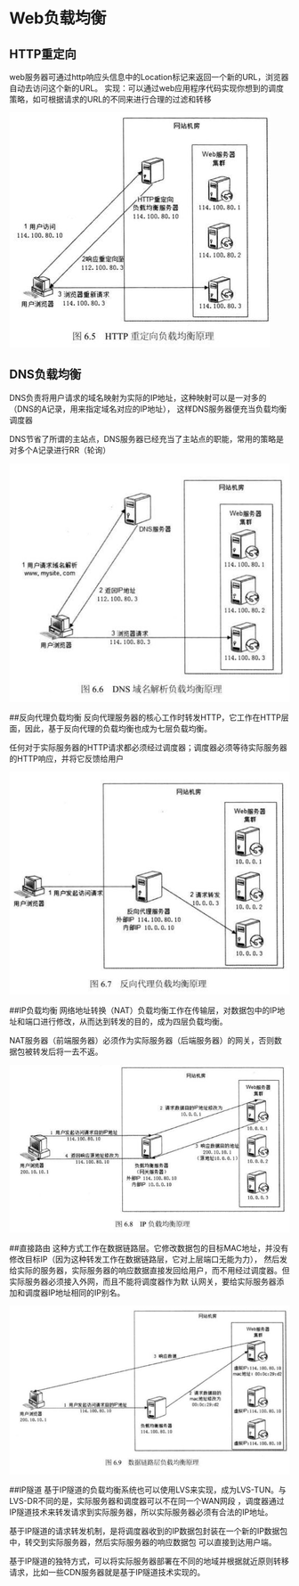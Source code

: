 # Web负载均衡

## HTTP重定向
 web服务器可通过http响应头信息中的Location标记来返回一个新的URL，浏览器自动去访问这个新的URL。
 实现：可以通过web应用程序代码实现你想到的调度策略，如可根据请求的URL的不同来进行合理的过滤和转移

 ![http重定向负载均衡图片](image/http重定向负载均衡原理.jpg)
 
## DNS负载均衡
 DNS负责将用户请求的域名映射为实际的IP地址，这种映射可以是一对多的（DNS的A记录，用来指定域名对应的IP地址），
 这样DNS服务器便充当负载均衡调度器  
 
 DNS节省了所谓的主站点，DNS服务器已经充当了主站点的职能，常用的策略是对多个A记录进行RR（轮询）  
 
 ![DNS域名解析负载均衡原理](image/DNS域名解析负载均衡原理.jpg)
 
##反向代理负载均衡
反向代理服务器的核心工作时转发HTTP，它工作在HTTP层面，因此，基于反向代理的负载均衡也成为七层负载均衡。  

任何对于实际服务器的HTTP请求都必须经过调度器；调度器必须等待实际服务器的HTTP响应，并将它反馈给用户  

 ![反向代理负载均衡原理](image/反向代理负载均衡原理.jpg)
 
##IP负载均衡
 网络地址转换（NAT）负载均衡工作在传输层，对数据包中的IP地址和端口进行修改，从而达到转发的目的，成为四层负载均衡。  
 
 NAT服务器（前端服务器）必须作为实际服务器（后端服务器）的网关，否则数据包被转发后将一去不返。
 
 ![IP负载均衡原理](image/IP负载均衡原理.jpg)
 
##直接路由
 这种方式工作在数据链路层。它修改数据包的目标MAC地址，并没有修改目标IP（因为这种转发工作在数据链路层，它对上层端口无能为力），
 然后发给实际的服务器，实际服务器的响应数据直接发回给用户，而不用经过调度器。但实际服务器必须接入外网，而且不能将调度器作为默
 认网关，要给实际服务器添加和调度器IP地址相同的IP别名。
 
 ![数据链路层负载均衡原理](image/数据链路层负载均衡原理.jpg)
 
 ##IP隧道
 基于IP隧道的负载均衡系统也可以使用LVS来实现，成为LVS-TUN。与LVS-DR不同的是，实际服务器和调度器可以不在同一个WAN网段
 ，调度器通过IP隧道技术来转发请求到实际服务器，所以实际服务器必须有合法的IP地址。  
 
 基于IP隧道的请求转发机制，是将调度器收到的IP数据包封装在一个新的IP数据包中，转交到实际服务器，然后实际服务器的响应数据包
 可以直接到达用户端。  
 
 基于IP隧道的独特方式，可以将实际服务器部署在不同的地域并根据就近原则转移请求，比如一些CDN服务器就是基于IP隧道技术实现的。